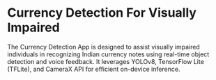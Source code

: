 # Currency Detection For Visually Impaired
The Currency Detection App is designed to assist visually impaired individuals in recognizing Indian currency notes using real-time object detection and voice feedback. It leverages YOLOv8, TensorFlow Lite (TFLite), and CameraX API for efficient on-device inference. 
